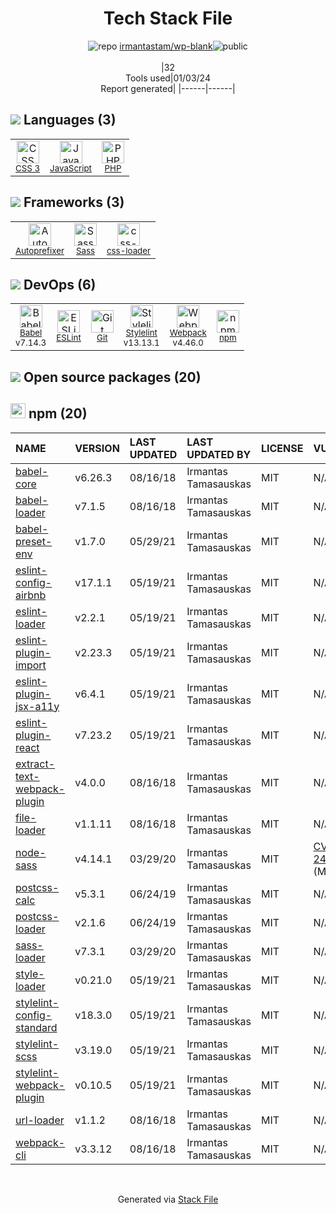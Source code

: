 <!--
&lt;--- Readme.md Snippet without images Start ---&gt;
## Tech Stack
irmantastam/wp-blank is built on the following main stack:

- [PHP](http://www.php.net/) – Languages
- [Sass](http://sass-lang.com/) – CSS Pre-processors / Extensions
- [JavaScript](https://developer.mozilla.org/en-US/docs/Web/JavaScript) – Languages
- [Webpack](http://webpack.js.org) – JS Build Tools / JS Task Runners
- [Autoprefixer](https://github.com/postcss/autoprefixer) – CSS Pre-processors / Extensions
- [Babel](http://babeljs.io/) – JavaScript Compilers
- [ESLint](http://eslint.org/) – Code Review
- [Stylelint](http://stylelint.io/) – Code Review
- [css-loader](https://github.com/webpack-contrib/css-loader) – CSS Pre-processors / Extensions

Full tech stack [here](/techstack.md)

&lt;--- Readme.md Snippet without images End ---&gt;

&lt;--- Readme.md Snippet with images Start ---&gt;
## Tech Stack
irmantastam/wp-blank is built on the following main stack:

- <img width='25' height='25' src='https://img.stackshare.io/service/991/hwUcGZ41_400x400.jpg' alt='PHP'/> [PHP](http://www.php.net/) – Languages
- <img width='25' height='25' src='https://img.stackshare.io/service/1171/jCR2zNJV.png' alt='Sass'/> [Sass](http://sass-lang.com/) – CSS Pre-processors / Extensions
- <img width='25' height='25' src='https://img.stackshare.io/service/1209/javascript.jpeg' alt='JavaScript'/> [JavaScript](https://developer.mozilla.org/en-US/docs/Web/JavaScript) – Languages
- <img width='25' height='25' src='https://img.stackshare.io/service/1682/IMG_4636.PNG' alt='Webpack'/> [Webpack](http://webpack.js.org) – JS Build Tools / JS Task Runners
- <img width='25' height='25' src='https://img.stackshare.io/service/2202/72d087642cfce6fef6f2dabec5bf49e8_400x400.png' alt='Autoprefixer'/> [Autoprefixer](https://github.com/postcss/autoprefixer) – CSS Pre-processors / Extensions
- <img width='25' height='25' src='https://img.stackshare.io/service/2739/-1wfGjNw.png' alt='Babel'/> [Babel](http://babeljs.io/) – JavaScript Compilers
- <img width='25' height='25' src='https://img.stackshare.io/service/3337/Q4L7Jncy.jpg' alt='ESLint'/> [ESLint](http://eslint.org/) – Code Review
- <img width='25' height='25' src='https://img.stackshare.io/service/5446/V9JsvPul_400x400.jpg' alt='Stylelint'/> [Stylelint](http://stylelint.io/) – Code Review
- <img width='25' height='25' src='https://img.stackshare.io/service/8074/default_d2b16fd6997fb2e164de645a34f9b8d5a880d999.png' alt='css-loader'/> [css-loader](https://github.com/webpack-contrib/css-loader) – CSS Pre-processors / Extensions

Full tech stack [here](/techstack.md)

&lt;--- Readme.md Snippet with images End ---&gt;
-->
<div align="center">

# Tech Stack File
![](https://img.stackshare.io/repo.svg "repo") [irmantastam/wp-blank](https://github.com/irmantastam/wp-blank)![](https://img.stackshare.io/public_badge.svg "public")
<br/><br/>
|32<br/>Tools used|01/03/24 <br/>Report generated|
|------|------|
</div>

## <img src='https://img.stackshare.io/languages.svg'/> Languages (3)
<table><tr>
  <td align='center'>
  <img width='36' height='36' src='https://img.stackshare.io/service/6727/css.png' alt='CSS 3'>
  <br>
  <sub><a href="https://developer.mozilla.org/en-US/docs/Web/CSS/CSS3">CSS 3</a></sub>
  <br>
  <sub></sub>
</td>

<td align='center'>
  <img width='36' height='36' src='https://img.stackshare.io/service/1209/javascript.jpeg' alt='JavaScript'>
  <br>
  <sub><a href="https://developer.mozilla.org/en-US/docs/Web/JavaScript">JavaScript</a></sub>
  <br>
  <sub></sub>
</td>

<td align='center'>
  <img width='36' height='36' src='https://img.stackshare.io/service/991/hwUcGZ41_400x400.jpg' alt='PHP'>
  <br>
  <sub><a href="http://www.php.net/">PHP</a></sub>
  <br>
  <sub></sub>
</td>

</tr>
</table>

## <img src='https://img.stackshare.io/frameworks.svg'/> Frameworks (3)
<table><tr>
  <td align='center'>
  <img width='36' height='36' src='https://img.stackshare.io/service/2202/72d087642cfce6fef6f2dabec5bf49e8_400x400.png' alt='Autoprefixer'>
  <br>
  <sub><a href="https://github.com/postcss/autoprefixer">Autoprefixer</a></sub>
  <br>
  <sub></sub>
</td>

<td align='center'>
  <img width='36' height='36' src='https://img.stackshare.io/service/1171/jCR2zNJV.png' alt='Sass'>
  <br>
  <sub><a href="http://sass-lang.com/">Sass</a></sub>
  <br>
  <sub></sub>
</td>

<td align='center'>
  <img width='36' height='36' src='https://img.stackshare.io/service/8074/default_d2b16fd6997fb2e164de645a34f9b8d5a880d999.png' alt='css-loader'>
  <br>
  <sub><a href="https://github.com/webpack-contrib/css-loader">css-loader</a></sub>
  <br>
  <sub></sub>
</td>

</tr>
</table>

## <img src='https://img.stackshare.io/devops.svg'/> DevOps (6)
<table><tr>
  <td align='center'>
  <img width='36' height='36' src='https://img.stackshare.io/service/2739/-1wfGjNw.png' alt='Babel'>
  <br>
  <sub><a href="http://babeljs.io/">Babel</a></sub>
  <br>
  <sub>v7.14.3</sub>
</td>

<td align='center'>
  <img width='36' height='36' src='https://img.stackshare.io/service/3337/Q4L7Jncy.jpg' alt='ESLint'>
  <br>
  <sub><a href="http://eslint.org/">ESLint</a></sub>
  <br>
  <sub></sub>
</td>

<td align='center'>
  <img width='36' height='36' src='https://img.stackshare.io/service/1046/git.png' alt='Git'>
  <br>
  <sub><a href="http://git-scm.com/">Git</a></sub>
  <br>
  <sub></sub>
</td>

<td align='center'>
  <img width='36' height='36' src='https://img.stackshare.io/service/5446/V9JsvPul_400x400.jpg' alt='Stylelint'>
  <br>
  <sub><a href="http://stylelint.io/">Stylelint</a></sub>
  <br>
  <sub>v13.13.1</sub>
</td>

<td align='center'>
  <img width='36' height='36' src='https://img.stackshare.io/service/1682/IMG_4636.PNG' alt='Webpack'>
  <br>
  <sub><a href="http://webpack.js.org">Webpack</a></sub>
  <br>
  <sub>v4.46.0</sub>
</td>

<td align='center'>
  <img width='36' height='36' src='https://img.stackshare.io/service/1120/lejvzrnlpb308aftn31u.png' alt='npm'>
  <br>
  <sub><a href="https://www.npmjs.com/">npm</a></sub>
  <br>
  <sub></sub>
</td>

</tr>
</table>


## <img src='https://img.stackshare.io/group.svg' /> Open source packages (20)</h2>

## <img width='24' height='24' src='https://img.stackshare.io/service/1120/lejvzrnlpb308aftn31u.png'/> npm (20)

|NAME|VERSION|LAST UPDATED|LAST UPDATED BY|LICENSE|VULNERABILITIES|
|:------|:------|:------|:------|:------|:------|
|[babel-core](https://www.npmjs.com/babel-core)|v6.26.3|08/16/18|Irmantas Tamasauskas |MIT|N/A|
|[babel-loader](https://www.npmjs.com/babel-loader)|v7.1.5|08/16/18|Irmantas Tamasauskas |MIT|N/A|
|[babel-preset-env](https://www.npmjs.com/babel-preset-env)|v1.7.0|05/29/21|Irmantas Tamasauskas |MIT|N/A|
|[eslint-config-airbnb](https://www.npmjs.com/eslint-config-airbnb)|v17.1.1|05/19/21|Irmantas Tamasauskas |MIT|N/A|
|[eslint-loader](https://www.npmjs.com/eslint-loader)|v2.2.1|05/19/21|Irmantas Tamasauskas |MIT|N/A|
|[eslint-plugin-import](https://www.npmjs.com/eslint-plugin-import)|v2.23.3|05/19/21|Irmantas Tamasauskas |MIT|N/A|
|[eslint-plugin-jsx-a11y](https://www.npmjs.com/eslint-plugin-jsx-a11y)|v6.4.1|05/19/21|Irmantas Tamasauskas |MIT|N/A|
|[eslint-plugin-react](https://www.npmjs.com/eslint-plugin-react)|v7.23.2|05/19/21|Irmantas Tamasauskas |MIT|N/A|
|[extract-text-webpack-plugin](https://www.npmjs.com/extract-text-webpack-plugin)|v4.0.0|08/16/18|Irmantas Tamasauskas |MIT|N/A|
|[file-loader](https://www.npmjs.com/file-loader)|v1.1.11|08/16/18|Irmantas Tamasauskas |MIT|N/A|
|[node-sass](https://www.npmjs.com/node-sass)|v4.14.1|03/29/20|Irmantas Tamasauskas |MIT|[CVE-2020-24025](https://github.com/advisories/GHSA-r8f7-9pfq-mjmv) (Moderate)|
|[postcss-calc](https://www.npmjs.com/postcss-calc)|v5.3.1|06/24/19|Irmantas Tamasauskas |MIT|N/A|
|[postcss-loader](https://www.npmjs.com/postcss-loader)|v2.1.6|06/24/19|Irmantas Tamasauskas |MIT|N/A|
|[sass-loader](https://www.npmjs.com/sass-loader)|v7.3.1|03/29/20|Irmantas Tamasauskas |MIT|N/A|
|[style-loader](https://www.npmjs.com/style-loader)|v0.21.0|05/19/21|Irmantas Tamasauskas |MIT|N/A|
|[stylelint-config-standard](https://www.npmjs.com/stylelint-config-standard)|v18.3.0|05/19/21|Irmantas Tamasauskas |MIT|N/A|
|[stylelint-scss](https://www.npmjs.com/stylelint-scss)|v3.19.0|05/19/21|Irmantas Tamasauskas |MIT|N/A|
|[stylelint-webpack-plugin](https://www.npmjs.com/stylelint-webpack-plugin)|v0.10.5|05/19/21|Irmantas Tamasauskas |MIT|N/A|
|[url-loader](https://www.npmjs.com/url-loader)|v1.1.2|08/16/18|Irmantas Tamasauskas |MIT|N/A|
|[webpack-cli](https://www.npmjs.com/webpack-cli)|v3.3.12|08/16/18|Irmantas Tamasauskas |MIT|N/A|

<br/>
<div align='center'>

Generated via [Stack File](https://github.com/marketplace/stack-file)
